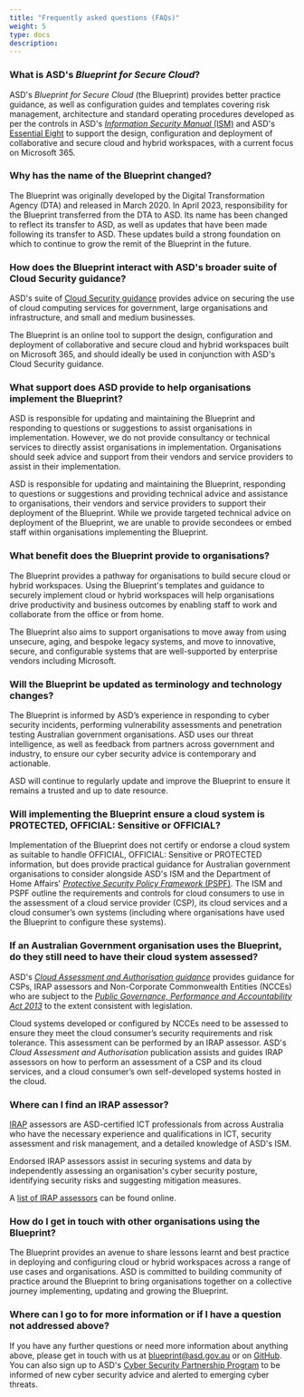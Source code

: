 ```yaml
---
title: "Frequently asked questions (FAQs)"
weight: 5
type: docs
description:
---
```


### What is ASD's _Blueprint for Secure Cloud_?

ASD's _Blueprint for Secure Cloud_ (the Blueprint) provides better practice guidance, as well as configuration guides and templates covering risk management, architecture and standard operating procedures developed as per the controls in ASD's [_Information Security Manual_ (ISM)](https://www.cyber.gov.au/resources-business-and-government/essential-cyber-security/ism) and ASD's [Essential Eight](https://www.cyber.gov.au/resources-business-and-government/essential-cyber-security/essential-eight) to support the design, configuration and deployment of collaborative and secure cloud and hybrid workspaces, with a current focus on Microsoft 365.

### Why has the name of the Blueprint changed?

The Blueprint was originally developed by the Digital Transformation Agency (DTA) and released in March 2020. In April 2023, responsibility for the Blueprint transferred from the DTA to ASD. Its name has been changed to reflect its transfer to ASD, as well as updates that have been made following its transfer to ASD. These updates build a strong foundation on which to continue to grow the remit of the Blueprint in the future.

### How does the Blueprint interact with ASD's broader suite of Cloud Security guidance?

ASD's suite of [Cloud Security guidance](https://www.cyber.gov.au/resources-business-and-government/maintaining-devices-and-systems/cloud-security-guidance) provides advice on securing the use of cloud computing services for government, large organisations and infrastructure, and small and medium businesses.

The Blueprint is an online tool to support the design, configuration and deployment of collaborative and secure cloud and hybrid workspaces built on Microsoft 365, and should ideally be used in conjunction with ASD's Cloud Security guidance.

### What support does ASD provide to help organisations implement the Blueprint?

ASD is responsible for updating and maintaining the Blueprint and responding to questions or suggestions to assist organisations in implementation. However, we do not provide consultancy or technical services to directly assist organisations in implementation. Organisations should seek advice and support from their vendors and service providers to assist in their implementation.

ASD is responsible for updating and maintaining the Blueprint, responding to questions or suggestions and providing technical advice and assistance to organisations, their vendors and service providers to support their deployment of the Blueprint. While we provide targeted technical advice on deployment of the Blueprint, we are unable to provide secondees or embed staff within organisations implementing the Blueprint.

### What benefit does the Blueprint provide to organisations?

The Blueprint provides a pathway for organisations to build secure cloud or hybrid workspaces. Using the Blueprint's templates and guidance to securely implement cloud or hybrid workspaces will help organisations drive productivity and business outcomes by enabling staff to work and collaborate from the office or from home.

The Blueprint also aims to support organisations to move away from using unsecure, aging, and bespoke legacy systems, and move to innovative, secure, and configurable systems that are well-supported by enterprise vendors including Microsoft.

### Will the Blueprint be updated as terminology and technology changes?

The Blueprint is informed by ASD’s experience in responding to cyber security incidents, performing vulnerability assessments and penetration testing Australian government organisations. ASD uses our threat intelligence, as well as feedback from partners across government and industry, to ensure our cyber security advice is contemporary and actionable.

ASD will continue to regularly update and improve the Blueprint to ensure it remains a trusted and up to date resource.

### Will implementing the Blueprint ensure a cloud system is PROTECTED, OFFICIAL: Sensitive or OFFICIAL?

Implementation of the Blueprint does not certify or endorse a cloud system as suitable to handle OFFICIAL, OFFICIAL: Sensitive or PROTECTED information, but does provide practical guidance for Australian government organisations to consider alongside ASD's ISM and the Department of Home Affairs' [_Protective Security Policy Framework_ (PSPF)](https://www.protectivesecurity.gov.au). The ISM and PSPF outline the requirements and controls for cloud consumers to use in the assessment of a cloud service provider (CSP), its cloud services and a cloud consumer’s own systems (including where organisations have used the Blueprint to configure these systems).

### If an Australian Government organisation uses the Blueprint, do they still need to have their cloud system assessed?

ASD's [_Cloud Assessment and Authorisation guidance_](https://www.cyber.gov.au/resources-business-and-government/maintaining-devices-and-systems/cloud-security-guidance/cloud-assessment-and-authorisation) provides guidance for CSPs, IRAP assessors and Non-Corporate Commonwealth Entities (NCCEs) who are subject to the [_Public Governance, Performance and Accountability Act 2013_](https://www.finance.gov.au/government/managing-commonwealth-resources/pgpa-legislation-associated-instruments-and-policies) to the extent consistent with legislation.

Cloud systems developed or configured by NCCEs need to be assessed to ensure they meet the cloud consumer’s security requirements and risk tolerance. This assessment can be performed by an IRAP assessor. ASD's _Cloud Assessment and Authorisation_ publication assists and guides IRAP assessors on how to perform an assessment of a CSP and its cloud services, and a cloud consumer’s own self-developed systems hosted in the cloud.

### Where can I find an IRAP assessor?

[IRAP](https://www.cyber.gov.au/irap) assessors are ASD-certified ICT professionals from across Australia who have the necessary experience and qualifications in ICT, security assessment and risk management, and a detailed knowledge of ASD's ISM.

Endorsed IRAP assessors assist in securing systems and data by independently assessing an organisation's cyber security posture, identifying security risks and suggesting mitigation measures.

A [list of IRAP assessors](https://www.cyber.gov.au/resources-business-and-government/assessment-and-evaluation-programs/infosec-registered-assessors-program/irap-assessors) can be found online.

### How do I get in touch with other organisations using the Blueprint?

The Blueprint provides an avenue to share lessons learnt and best practice in deploying and configuring cloud or hybrid workspaces across a range of use cases and organisations. ASD is committed to building community of practice around the Blueprint to bring organisations together on a collective journey implementing, updating and growing the Blueprint.

### Where can I go to for more information or if I have a question not addressed above?

If you have any further questions or need more information about anything above, please get in touch with us at [blueprint@asd.gov.au](mailto:blueprint@asd.gov.au) or on [GitHub](https://github.com/ASD-Blueprint/ASD-Blueprint-for-Secure-Cloud). You can also sign up to ASD's [Cyber Security Partnership Program](https://www.cyber.gov.au/partnershipprogram) to be informed of new cyber security advice and alerted to emerging cyber threats.
